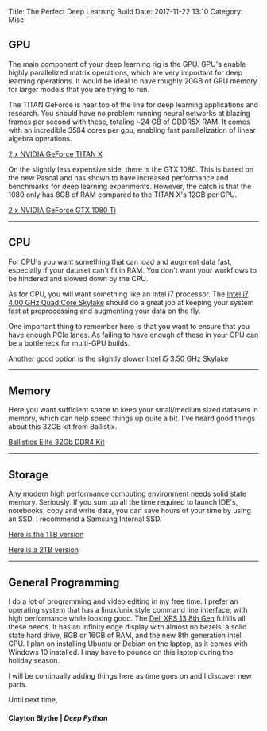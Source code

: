 Title: The Perfect Deep Learning Build
Date: 2017-11-22 13:10
Category: Misc 

## GPU 

The main component of your deep learning rig is the GPU. GPU's enable highly parallelized matrix operations, which are very important for deep learning operations. It would be ideal to have roughly 20GB of GPU memory for larger models that you are trying to run.

The TITAN GeForce is near top of the line for deep learning applications and research. You should have no problem running neural networks at blazing frames per second with these, totaling ~24 GB of GDDR5X RAM. It comes with an incredible 3584 cores per gpu, enabling fast parallelization of linear algebra operations.  

[2 x NVIDIA GeForce TITAN X](https://www.amazon.com/gp/product/B00UXTN5P0?ie=UTF8&tag=deepython-20&camp=1789&linkCode=xm2&creativeASIN=B00UXTN5P0)

On the slightly less expensive side, there is the GTX 1080. This is based on the new Pascal and has shown to have increased performance and benchmarks for deep learning experiments. However, the catch is that the 1080 only has 8GB of RAM compared to the TITAN X's 12GB per GPU.  

[2 x NVIDIA GeForce GTX 1080 Ti](https://www.amazon.com/gp/product/B06Y11DFZ3/ref=as_li_tl?ie=UTF8&camp=1789&creative=9325&creativeASIN=B06Y11DFZ3&linkCode=as2&tag=deepython-20&linkId=26f6f380c0bb7f0e38b68f474080684d)

---
## CPU 

For CPU's you want something that can load and augment data fast, especially if your dataset can't fit in RAM. You don't want your workflows to be hindered and slowed down by the CPU. 

As for CPU, you will want something like an Intel i7 processor. The [Intel i7 4.00 GHz Quad Core Skylake](https://www.amazon.com/gp/product/B012M8LXQW/ref=as_li_tl?ie=UTF8&camp=1789&creative=9325&creativeASIN=B012M8LXQW&linkCode=as2&tag=deepython-20&linkId=9d19f0640aa68ec740ed2435a26e7633) should do a great job at keeping your system fast at preprocessing and augmenting your data on the fly.  

One important thing to remember here is that you want to ensure that you have enough PCIe lanes. As failing to have enough of these in your CPU can be a bottleneck for multi-GPU builds. 

Another good option is the slightly slower [Intel i5 3.50 GHz Skylake](https://www.amazon.com/gp/product/B012M8M7TY/ref=as_li_tl?ie=UTF8&camp=1789&creative=9325&creativeASIN=B012M8M7TY&linkCode=as2&tag=deepython-20&linkId=247dc2b25f648234cd9d2e713560e262)

---
## Memory

Here you want sufficient space to keep your small/medium sized datasets in memory, which can help speed things up quite a bit. I've heard good things about this 32GB kit from Ballistix. 

[Ballistics Elite 32Gb DDR4 Kit](https://www.amazon.com/gp/product/B00RCGJPUQ?ie=UTF8&tag=deepython-20&camp=1789&linkCode=xm2&creativeASIN=B00RCGJPUQ)

---
## Storage

Any modern high performance computing environment needs solid state memory. Seriously. If you sum up all the time required to launch IDE's, notebooks, copy and write data, you can save hours of your time by using an SSD. 
I recommend a Samsung Internal SSD.

[Here is the 1TB version](https://www.amazon.com/gp/product/B00LF10KTE/ref=as_li_tl?ie=UTF8&camp=1789&creative=9325&creativeASIN=B00LF10KTE&linkCode=as2&tag=deepython-20&linkId=a2653413e75dc4725194d362880c8049)

[Here is a 2TB version](https://www.amazon.com/gp/product/B010QD6RX4/ref=as_li_tl?ie=UTF8&camp=1789&creative=9325&creativeASIN=B010QD6RX4&linkCode=as2&tag=deepython-20&linkId=f5ad8802faaaa465193e30fd37c448a7)

---
## General Programming

I do a lot of programming and video editing in my free time. I prefer an operating system that has a linux/unix style command line interface, with high performance while looking good. The [Dell XPS 13 8th Gen](https://www.amazon.com/gp/product/B0762JB7M8/ref=as_li_tl?ie=UTF8&camp=1789&creative=9325&creativeASIN=B0762JB7M8&linkCode=as2&tag=deepython-20&linkId=57f22d708469a70964294aeae190da56) fulfills all these needs. It has an infinity edge display with almost no bezels, a solid state hard
drive, 8GB or 16GB of RAM, and the new 8th generation intel CPU. I plan on installing Ubuntu or Debian on the laptop, as it comes with Windows 10 installed. I may have to pounce on this laptop during the holiday season. 

I will be continually adding things here as time goes on and I discover new parts. 

Until next time,
#### Clayton Blythe | *Deep Python*
